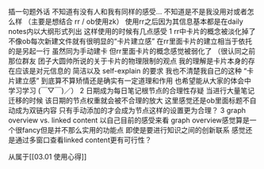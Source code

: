 插一句题外话 不知道有没有人和我有同样的感受… 不知道是不是我没用对或者怎么样 （主要是想结合 rr / ob使用zk）
使用rr之后因为其信息基本都是在daily notes内以大纲形式列出 这样使用的时候有几点感受
1 rr中卡片的概念被淡化掉了
不像ob每次新建文件就有很明显的“卡片建立感” 在rr里面卡片的建立相当于依托的是另起一行 虽然同为手动建卡 但rr里面卡片的概念感觉被弱化了 （很认同之前那位群友 团子大圆帅所说的关于卡片的物理限制的观点 我的理解是卡片本身的存在应该是对元信息的 简洁以及 self-explain 的要求 我也不清楚我自己的这种 “卡片建立感” 到底算不算矫情还是确实有一定道理和作用 也希望能从大家的体会中学习学习 (￣▽￣)／）
2 日期成为每日笔记根节点的合理性存疑 当进行大量笔记迁移的时候 该日期的节点权重就会被不合理的放大 这里感觉还是ob里面标题不自动成为双链内容 只有手动添加的才会成为节点这样的设置更为合理？
3 graph overview vs. linked content 
以自己目前的感受来看 graph overview感觉算是一个很fancy但是并不那么实用的功能点 即使是要进行知识之间的创新联系 感觉还是通过多窗口查看linked content更有可行性？ 


从属于[[03.01 使用心得]]